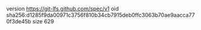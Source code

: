 version https://git-lfs.github.com/spec/v1
oid sha256:d1285f9da00971c3756f810b34cb7915deb0ffc3063b70ae9aacca770f3de45b
size 629
